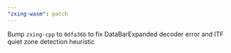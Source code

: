 ```yaml
---
"zxing-wasm": patch
---
```


Bump `zxing-cpp` to `0dfa36b` to fix DataBarExpanded decoder error and ITF quiet zone detection heuristic
